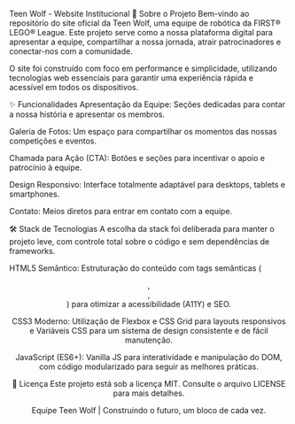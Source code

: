Teen Wolf - Website Institucional
📖 Sobre o Projeto
Bem-vindo ao repositório do site oficial da Teen Wolf, uma equipe de robótica da FIRST® LEGO® League. Este projeto serve como a nossa plataforma digital para apresentar a equipe, compartilhar a nossa jornada, atrair patrocinadores e conectar-nos com a comunidade.

O site foi construído com foco em performance e simplicidade, utilizando tecnologias web essenciais para garantir uma experiência rápida e acessível em todos os dispositivos.

✨ Funcionalidades
Apresentação da Equipe: Seções dedicadas para contar a nossa história e apresentar os membros.

Galeria de Fotos: Um espaço para compartilhar os momentos das nossas competições e eventos.

Chamada para Ação (CTA): Botões e seções para incentivar o apoio e patrocínio à equipe.

Design Responsivo: Interface totalmente adaptável para desktops, tablets e smartphones.

Contato: Meios diretos para entrar em contato com a equipe.

🛠️ Stack de Tecnologias
A escolha da stack foi deliberada para manter o projeto leve, com controle total sobre o código e sem dependências de frameworks.

HTML5 Semântico: Estruturação do conteúdo com tags semânticas (<header>, <main>, <section>) para otimizar a acessibilidade (A11Y) e SEO.

CSS3 Moderno: Utilização de Flexbox e CSS Grid para layouts responsivos e Variáveis CSS para um sistema de design consistente e de fácil manutenção.

JavaScript (ES6+): Vanilla JS para interatividade e manipulação do DOM, com código modularizado para seguir as melhores práticas.

📝 Licença
Este projeto está sob a licença MIT. Consulte o arquivo LICENSE para mais detalhes.

Equipe Teen Wolf | Construindo o futuro, um bloco de cada vez.
